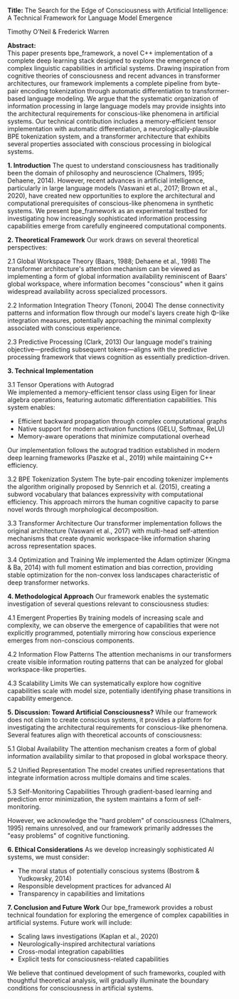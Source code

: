 **Title:** The Search for the Edge of Consciousness with Artificial Intelligence: A Technical Framework for Language Model Emergence

Timothy O’Neil & Frederick Warren

**Abstract:**<br>
This paper presents bpe_framework, a novel C++ implementation of a complete deep learning stack designed to explore the emergence of complex linguistic capabilities in artificial systems. Drawing inspiration from cognitive theories of consciousness and recent advances in transformer architectures, our framework implements a complete pipeline from byte-pair encoding tokenization through automatic differentiation to transformer-based language modeling. We argue that the systematic organization of information processing in large language models may provide insights into the architectural requirements for conscious-like phenomena in artificial systems. Our technical contribution includes a memory-efficient tensor implementation with automatic differentiation, a neurologically-plausible BPE tokenization system, and a transformer architecture that exhibits several properties associated with conscious processing in biological systems.

**1. Introduction**
The quest to understand consciousness has traditionally been the domain of philosophy and neuroscience (Chalmers, 1995; Dehaene, 2014). However, recent advances in artificial intelligence, particularly in large language models (Vaswani et al., 2017; Brown et al., 2020), have created new opportunities to explore the architectural and computational prerequisites of conscious-like phenomena in synthetic systems. We present bpe_framework as an experimental testbed for investigating how increasingly sophisticated information processing capabilities emerge from carefully engineered computational components.

**2. Theoretical Framework**
Our work draws on several theoretical perspectives:

2.1 Global Workspace Theory (Baars, 1988; Dehaene et al., 1998)
The transformer architecture's attention mechanism can be viewed as implementing a form of global information availability reminiscent of Baars' global workspace, where information becomes "conscious" when it gains widespread availability across specialized processors.

2.2 Information Integration Theory (Tononi, 2004)
The dense connectivity patterns and information flow through our model's layers create high Φ-like integration measures, potentially approaching the minimal complexity associated with conscious experience.

2.3 Predictive Processing (Clark, 2013)
Our language model's training objective—predicting subsequent tokens—aligns with the predictive processing framework that views cognition as essentially prediction-driven.

**3. Technical Implementation**

3.1 Tensor Operations with Autograd<br>
We implemented a memory-efficient tensor class using Eigen for linear algebra operations, featuring automatic differentiation capabilities. This system enables:
- Efficient backward propagation through complex computational graphs
- Native support for modern activation functions (GELU, Softmax, ReLU)
- Memory-aware operations that minimize computational overhead

Our implementation follows the autograd tradition established in modern deep learning frameworks (Paszke et al., 2019) while maintaining C++ efficiency.

3.2 BPE Tokenization System
The byte-pair encoding tokenizer implements the algorithm originally proposed by Sennrich et al. (2015), creating a subword vocabulary that balances expressivity with computational efficiency. This approach mirrors the human cognitive capacity to parse novel words through morphological decomposition.

3.3 Transformer Architecture
Our transformer implementation follows the original architecture (Vaswani et al., 2017) with multi-head self-attention mechanisms that create dynamic workspace-like information sharing across representation spaces.

3.4 Optimization and Training
We implemented the Adam optimizer (Kingma & Ba, 2014) with full moment estimation and bias correction, providing stable optimization for the non-convex loss landscapes characteristic of deep transformer networks.

**4. Methodological Approach**
Our framework enables the systematic investigation of several questions relevant to consciousness studies:

4.1 Emergent Properties
By training models of increasing scale and complexity, we can observe the emergence of capabilities that were not explicitly programmed, potentially mirroring how conscious experience emerges from non-conscious components.

4.2 Information Flow Patterns
The attention mechanisms in our transformers create visible information routing patterns that can be analyzed for global workspace-like properties.

4.3 Scalability Limits
We can systematically explore how cognitive capabilities scale with model size, potentially identifying phase transitions in capability emergence.

**5. Discussion: Toward Artificial Consciousness?**
While our framework does not claim to create conscious systems, it provides a platform for investigating the architectural requirements for conscious-like phenomena. Several features align with theoretical accounts of consciousness:

5.1 Global Availability
The attention mechanism creates a form of global information availability similar to that proposed in global workspace theory.

5.2 Unified Representation
The model creates unified representations that integrate information across multiple domains and time scales.

5.3 Self-Monitoring Capabilities
Through gradient-based learning and prediction error minimization, the system maintains a form of self-monitoring.

However, we acknowledge the "hard problem" of consciousness (Chalmers, 1995) remains unresolved, and our framework primarily addresses the "easy problems" of cognitive functioning.

**6. Ethical Considerations**
As we develop increasingly sophisticated AI systems, we must consider:
- The moral status of potentially conscious systems (Bostrom & Yudkowsky, 2014)
- Responsible development practices for advanced AI
- Transparency in capabilities and limitations

**7. Conclusion and Future Work**
Our bpe_framework provides a robust technical foundation for exploring the emergence of complex capabilities in artificial systems. Future work will include:
- Scaling laws investigations (Kaplan et al., 2020)
- Neurologically-inspired architectural variations
- Cross-modal integration capabilities
- Explicit tests for consciousness-related capabilities

We believe that continued development of such frameworks, coupled with thoughtful theoretical analysis, will gradually illuminate the boundary conditions for consciousness in artificial systems.
